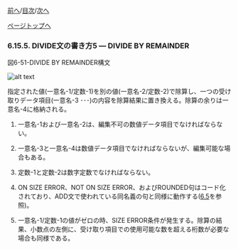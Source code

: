 <!--navi start1-->
[前へ](6-15-4.md)/[目次](https://opensourcecobol.github.io/markdown/TOC.html)/[次へ](6-16.md)
<!--navi end1-->
<!--navi start2-->

[ページトップへ](6-15-5.md)
<!--navi end2-->
### 6.15.5. DIVIDE文の書き方5 ― DIVIDE BY REMAINDER

図6-51-DIVIDE BY REMAINDER構文

![alt text](Image/6-51-Divide.png)

指定された値(一意名-1/定数-1)を別の値(一意名-2/定数-2)で除算し、一つの受け取りデータ項目(一意名-3 ･･･)の内容を除算結果に置き換える。除算の余りは一意名-4に格納される。

1. 一意名-1および一意名-2は、編集不可の数値データ項目でなければならない。

2. 一意名-3と一意名-4は数値データ項目でなければならないが、編集可能な場合もある。

3. 定数-1と定数-2は数字定数でなければならない。

4. ON SIZE ERROR、NOT ON SIZE ERROR、およびROUNDED句はコード化されており、ADD文で使われている同名義の句と同様に動作する([6.5](6-5-1.md)を参照)。

5. 一意名-1/定数-1の値がゼロの時、SIZE ERROR条件が発生する。除算の結果、小数点の左側に、受け取り項目での使用可能な数を超える桁数が必要な場合も同様である。

